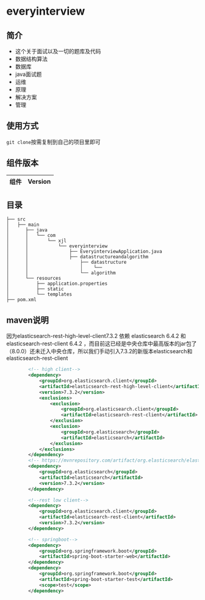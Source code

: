 # everyinterview

## 简介
+ 这个关于面试以及一切的题库及代码
+ 数据结构算法
+ 数据库
+ java面试题
+ 运维
+ 原理
+ 解决方案
+ 管理

## 使用方式
`git clone`按需复制到自己的项目里即可

## 组件版本
| 组件                     | Version       |
| ------------------------ | ------------- |


## 目录
```
├── src
│   ├── main
│      ├── java
│      │   └── com
│      │       └── xjl
│      │           └── everyinterview
│      │               ├── EveryinterviewApplication.java
│      │               ├── datastructureandalgorithm
│      │                   ├── datastructure
│      │                   │    └──
│      │                   └── algorithm
│      └── resources
│          ├── application.properties
│          ├── static
│          └── templates
├── pom.xml
```

## maven说明
因为elasticsearch-rest-high-level-client7.3.2 依赖 elasticsearch 6.4.2 和 elasticsearch-rest-client 6.4.2 ，而目前这已经是中央仓库中最高版本的jar包了（8.0.0）还未迁入中央仓库，所以我们手动引入7.3.2的新版本elasticsearch和elasticsearch-rest-client

```xml
        <!-- high client-->
        <dependency>
            <groupId>org.elasticsearch.client</groupId>
            <artifactId>elasticsearch-rest-high-level-client</artifactId>
            <version>7.3.2</version>
            <exclusions>
                <exclusion>
                    <groupId>org.elasticsearch.client</groupId>
                    <artifactId>elasticsearch-rest-client</artifactId>
                </exclusion>
                <exclusion>
                    <groupId>org.elasticsearch</groupId>
                    <artifactId>elasticsearch</artifactId>
                </exclusion>
            </exclusions>
        </dependency>
        <!-- https://mvnrepository.com/artifact/org.elasticsearch/elasticsearch -->
        <dependency>
            <groupId>org.elasticsearch</groupId>
            <artifactId>elasticsearch</artifactId>
            <version>7.3.2</version>
        </dependency>

        <!--rest low client-->
        <dependency>
            <groupId>org.elasticsearch.client</groupId>
            <artifactId>elasticsearch-rest-client</artifactId>
            <version>7.3.2</version>
        </dependency>

        <!-- springboot-->
        <dependency>
            <groupId>org.springframework.boot</groupId>
            <artifactId>spring-boot-starter-web</artifactId>
        </dependency>
        <dependency>
            <groupId>org.springframework.boot</groupId>
            <artifactId>spring-boot-starter-test</artifactId>
            <scope>test</scope>
        </dependency>
```


